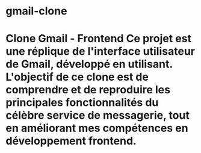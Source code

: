# gmail-clone
# Clone Gmail - Frontend  Ce projet est une réplique de l'interface utilisateur de Gmail, développé en utilisant. L'objectif de ce clone est de comprendre et de reproduire les principales fonctionnalités du célèbre service de messagerie, tout en améliorant mes compétences en développement frontend.
